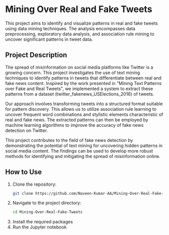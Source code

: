 # Mining Over Real and Fake Tweets

This project aims to identify and visualize patterns in real and fake tweets using data mining techniques. The analysis encompasses data preprocessing, exploratory data analysis, and association rule mining to uncover significant patterns in tweet data.

## Project Description

The spread of misinformation on social media platforms like Twitter is a growing concern. This project investigates the use of text mining techniques to identify patterns in tweets that differentiate between real and fake news content. Inspired by the work presented in "Mining Text Patterns over Fake and Real Tweets", we implemented a system to extract these patterns from a dataset (twitter_fakenews_USElections_2016) of tweets.

Our approach involves transforming tweets into a structured format suitable for pattern discovery. This allows us to utilize association rule learning to uncover frequent word combinations and stylistic elements characteristic of real and fake news. The extracted patterns can then be employed by machine learning algorithms to improve the accuracy of fake news detection on Twitter.

This project contributes to the field of fake news detection by demonstrating the potential of text mining for uncovering hidden patterns in social media content. The findings can be used to develop more robust methods for identifying and mitigating the spread of misinformation online.

## How to Use

1. Clone the repository:
    ```bash
    git clone https://github.com/Naveen-Kumar-AA/Mining-Over-Real-Fake-Tweets.git
    ```
2. Navigate to the project directory:
    ```bash
    cd Mining-Over-Real-Fake-Tweets
    ```
3. Install the required packages
4. Run the Jupyter notebook
